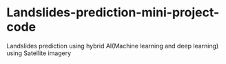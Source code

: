 # Landslides-prediction-mini-project-code
Landslides prediction using hybrid AI(Machine learning and deep learning) using Satellite imagery
